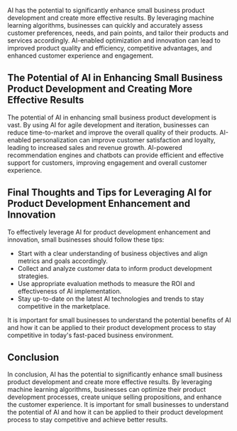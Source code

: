 
AI has the potential to significantly enhance small business product development and create more effective results. By leveraging machine learning algorithms, businesses can quickly and accurately assess customer preferences, needs, and pain points, and tailor their products and services accordingly. AI-enabled optimization and innovation can lead to improved product quality and efficiency, competitive advantages, and enhanced customer experience and engagement.

The Potential of AI in Enhancing Small Business Product Development and Creating More Effective Results
-------------------------------------------------------------------------------------------------------

The potential of AI in enhancing small business product development is vast. By using AI for agile development and iteration, businesses can reduce time-to-market and improve the overall quality of their products. AI-enabled personalization can improve customer satisfaction and loyalty, leading to increased sales and revenue growth. AI-powered recommendation engines and chatbots can provide efficient and effective support for customers, improving engagement and overall customer experience.

Final Thoughts and Tips for Leveraging AI for Product Development Enhancement and Innovation
--------------------------------------------------------------------------------------------

To effectively leverage AI for product development enhancement and innovation, small businesses should follow these tips:

* Start with a clear understanding of business objectives and align metrics and goals accordingly.
* Collect and analyze customer data to inform product development strategies.
* Use appropriate evaluation methods to measure the ROI and effectiveness of AI implementation.
* Stay up-to-date on the latest AI technologies and trends to stay competitive in the marketplace.

It is important for small businesses to understand the potential benefits of AI and how it can be applied to their product development process to stay competitive in today's fast-paced business environment.

Conclusion
----------

In conclusion, AI has the potential to significantly enhance small business product development and create more effective results. By leveraging machine learning algorithms, businesses can optimize their product development processes, create unique selling propositions, and enhance the customer experience. It is important for small businesses to understand the potential of AI and how it can be applied to their product development process to stay competitive and achieve better results.
